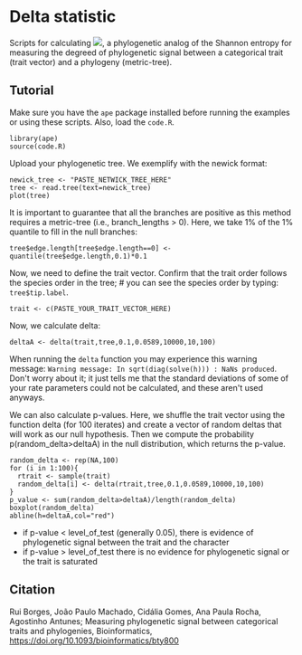# Delta statistic

Scripts for calculating <img src="https://render.githubusercontent.com/render/math?math=\delta">, a phylogenetic analog of the Shannon entropy for measuring the degreed of phylogenetic signal between a categorical trait (trait vector) and a phylogeny (metric-tree). 

## Tutorial

Make sure you have the ```ape``` package installed before running the examples or using these scripts. Also, load the ```code.R```.

```
library(ape)
source(code.R)
```

Upload your phylogenetic tree. We exemplify with the newick format:

```
newick_tree <- "PASTE_NETWICK_TREE_HERE"
tree <- read.tree(text=newick_tree)
plot(tree)
```


It is important to guarantee that all the branches are positive as this method requires a metric-tree (i.e., branch_lengths > 0). Here, we take 1% of the 1% quantile to fill in the null branches:

```
tree$edge.length[tree$edge.length==0] <- quantile(tree$edge.length,0.1)*0.1
```

Now, we need to define the trait vector. Confirm that the trait order follows the species order in the tree; # you can see the species order by typing: ```
tree$tip.label```.

```
trait <- c(PASTE_YOUR_TRAIT_VECTOR_HERE)
```

Now, we calculate delta:

```
deltaA <- delta(trait,tree,0.1,0.0589,10000,10,100)
```

When running the ```delta``` function you may experience this warning message: ```Warning message: In sqrt(diag(solve(h))) : NaNs produced```. Don't worry about it; it just tells me that the standard deviations of some of your rate parameters could not be calculated, and these aren't used anyways.

We can also calculate p-values. Here, we shuffle the trait vector using the function delta (for 100 iterates) and create a vector of random deltas that will work as our null hypothesis. Then we compute the probability p(random_delta>deltaA) in the null distribution, which returns the p-value.

```
random_delta <- rep(NA,100)
for (i in 1:100){
  rtrait <- sample(trait)
  random_delta[i] <- delta(rtrait,tree,0.1,0.0589,10000,10,100)
}
p_value <- sum(random_delta>deltaA)/length(random_delta)
boxplot(random_delta)
abline(h=deltaA,col="red")
```

* if p-value < level_of_test (generally 0.05), there is evidence of phylogenetic signal between the trait and the character
* if p-value > level_of_test there is no evidence for phylogenetic signal or the trait is saturated


## Citation

Rui Borges, João Paulo Machado, Cidália Gomes, Ana Paula Rocha, Agostinho Antunes; Measuring phylogenetic signal between categorical traits and phylogenies, Bioinformatics, https://doi.org/10.1093/bioinformatics/bty800
